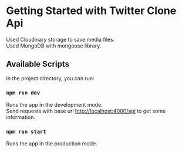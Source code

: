 # Getting Started with Twitter Clone Api

Used Cloudinary storage to save media files.\
Used MongoDB with mongoose library.

## Available Scripts

In the project directory, you can run:

### `npm run dev`

Runs the app in the development mode.\
Send requests with base url [http://localhost:4000/api](http://localhost:4000/api) to get some information.

### `npm run start`

Runs the app in the production mode.
